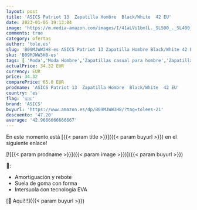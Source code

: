 ```yaml
---
layout: post
title: 'ASICS Patriot 13  Zapatilla Hombre  Black/White  42 EU'
date: 2023-01-05 19:13:04
image: 'https://m.media-amazon.com/images/I/41aLVi1bmlL._SL500_._SL400_.jpg'
comments: true
category: ofertas
author: 'tole.es'
slug: 'B09MJWW3H8-es ASICS Patriot 13 Zapatilla Hombre Black/White 42 EU'
sku: 'B09MJWW3H8-es'
tags: [ 'Moda','Moda Hombre','Zapatillas casual para hombre','Zapatillas y calzado deportivo para hombre','Zapatos para hombre','asics','zapatilla','🇪🇸', ]
actualPrice: 34.32 EUR
currency: EUR
price: 34.32
comparePrice: 65.0 EUR
prodname: 'ASICS Patriot 13  Zapatilla Hombre  Black/White  42 EU'
country: 'es'
flag: '🇪🇸'
brand: 'ASICS'
buyurl: 'https://www.amazon.es/dp/B09MJWW3H8/?tag=tolees-21'
descuento: '47.20'
average: '42.9666666666667'
---
```


En este momento está [{{< param title >}}]({{< param buyurl >}}) en el siguiente enlace!

[![{{< param prodname >}}]({{< param image >}})]({{< param buyurl >}})

🔎:

- Amortiguación y rebote
- Suela de goma con forma
- Intersuola con tecnología EVA

[🛒 Aquí!!!]({{< param buyurl >}})

